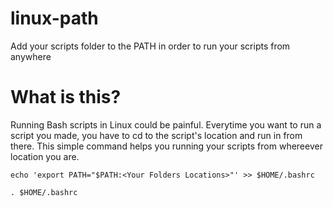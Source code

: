 # linux-path
Add your scripts folder to the PATH in order to run your scripts from anywhere

# What is this?
Running Bash scripts in Linux could be painful.
Everytime you want to run a script you made, you have to cd to the script's location and run in from there.
This simple command helps you running your scripts from whereever location you are.

```
echo 'export PATH="$PATH:<Your Folders Locations>"' >> $HOME/.bashrc
```
```
. $HOME/.bashrc
